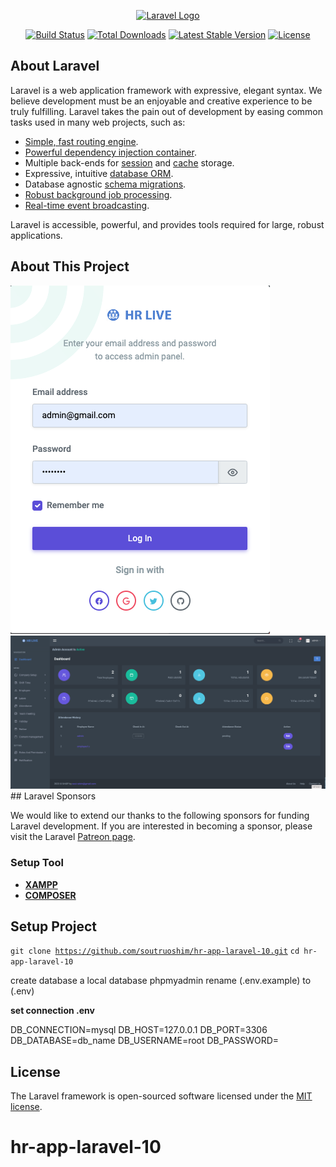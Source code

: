 <p align="center"><a href="https://laravel.com" target="_blank"><img src="https://raw.githubusercontent.com/laravel/art/master/logo-lockup/5%20SVG/2%20CMYK/1%20Full%20Color/laravel-logolockup-cmyk-red.svg" width="400" alt="Laravel Logo"></a></p>

<p align="center">
<a href="https://github.com/laravel/framework/actions"><img src="https://github.com/laravel/framework/workflows/tests/badge.svg" alt="Build Status"></a>
<a href="https://packagist.org/packages/laravel/framework"><img src="https://img.shields.io/packagist/dt/laravel/framework" alt="Total Downloads"></a>
<a href="https://packagist.org/packages/laravel/framework"><img src="https://img.shields.io/packagist/v/laravel/framework" alt="Latest Stable Version"></a>
<a href="https://packagist.org/packages/laravel/framework"><img src="https://img.shields.io/packagist/l/laravel/framework" alt="License"></a>
</p>

## About Laravel

Laravel is a web application framework with expressive, elegant syntax. We believe development must be an enjoyable and creative experience to be truly fulfilling. Laravel takes the pain out of development by easing common tasks used in many web projects, such as:

- [Simple, fast routing engine](https://laravel.com/docs/routing).
- [Powerful dependency injection container](https://laravel.com/docs/container).
- Multiple back-ends for [session](https://laravel.com/docs/session) and [cache](https://laravel.com/docs/cache) storage.
- Expressive, intuitive [database ORM](https://laravel.com/docs/eloquent).
- Database agnostic [schema migrations](https://laravel.com/docs/migrations).
- [Robust background job processing](https://laravel.com/docs/queues).
- [Real-time event broadcasting](https://laravel.com/docs/broadcasting).

Laravel is accessible, powerful, and provides tools required for large, robust applications.

## About This Project

<img src="https://raw.githubusercontent.com/soutruoshim/hr-app-laravel-10/main/screenshot/s1.png">
<img src="https://raw.githubusercontent.com/soutruoshim/hr-app-laravel-10/main/screenshot/s2.png">
## Laravel Sponsors

We would like to extend our thanks to the following sponsors for funding Laravel development. If you are interested in becoming a sponsor, please visit the Laravel [Patreon page](https://patreon.com/taylorotwell).

### Setup Tool
- **[XAMPP](https://www.apachefriends.org/)**
- **[COMPOSER](https://getcomposer.org/download/)**


## Setup Project
<code>git clone https://github.com/soutruoshim/hr-app-laravel-10.git</code>
<code>cd hr-app-laravel-10</code>

create database a local database phpmyadmin 
rename (.env.example) to (.env)

<b>set connection .env</b>

DB_CONNECTION=mysql
DB_HOST=127.0.0.1
DB_PORT=3306
DB_DATABASE=db_name
DB_USERNAME=root
DB_PASSWORD=




## License

The Laravel framework is open-sourced software licensed under the [MIT license](https://opensource.org/licenses/MIT).
# hr-app-laravel-10
